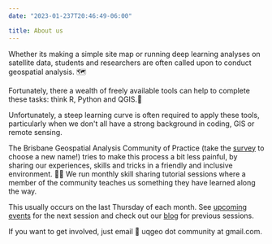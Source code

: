 ```yaml
---
date: "2023-01-237T20:46:49-06:00"

title: About us
---
```


Whether its making a simple site map or running deep learning analyses on satellite data, students and researchers are often called upon to conduct geospatial analysis. :world_map:

Fortunately, there a wealth of freely available tools can help to complete these tasks: think R, Python and QGIS.:hammer:

Unfortunately, a steep learning curve is often required to apply these tools, particularly when we don't all have a strong background in coding, GIS or remote sensing.

The Brisbane Geospatial Analysis Community of Practice (take the [survey](https://docs.google.com/forms/d/e/1FAIpQLScyIqFRi1ySR0z0d7u0lSmXu1Vt5_wRq-0aD5bUCml8VziUGQ/viewform) to choose a new name!) tries to make this process a bit less painful, by sharing our experiences, skills and tricks in a friendly and inclusive environment. :woman_technologist: We run monthly skill sharing tutorial sessions where a member of the community teaches us something they have learned along the way.

This usually occurs on the last Thursday of each month. See [upcoming events](/upcoming-events/) for the next session and check out our [blog](/post/) for previous sessions.

If you want to get involved, just email :email: uqgeo dot community at gmail.com.
